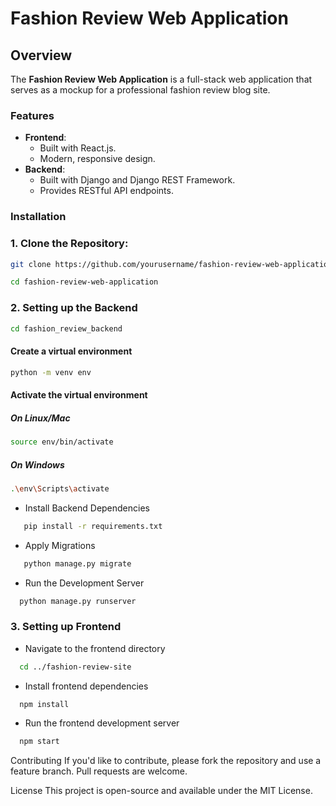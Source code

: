 # Fashion Review Web Application

## Overview

The **Fashion Review Web Application** is a full-stack web application that serves as a mockup for a professional fashion review blog site.

### Features

- **Frontend**: 
  - Built with React.js.
  - Modern, responsive design.
- **Backend**:
  - Built with Django and Django REST Framework.
  - Provides RESTful API endpoints.

### Installation

### 1. Clone the Repository:
   ```bash
   git clone https://github.com/yourusername/fashion-review-web-application.git

   cd fashion-review-web-application
```

### 2. Setting up the Backend

   ```bash
   cd fashion_review_backend
   ```
   #### Create a virtual environment
   ```bash
   python -m venv env
   ```
   #### Activate the virtual environment
   
   ##### On Linux/Mac
   ```bash
   source env/bin/activate
  ```
   
   ##### On Windows
   ```bash
   .\env\Scripts\activate
  ```


  - Install Backend Dependencies
  ```bash
     pip install -r requirements.txt
```

  - Apply Migrations
  ```bash
     python manage.py migrate
```

  - Run the Development Server
  ```bash
    python manage.py runserver
```
    
### 3. Setting up Frontend
   - Navigate to the frontend directory
   ```bash
     cd ../fashion-review-site
```
   
   - Install frontend dependencies
   ```bash
     npm install
```

   - Run the frontend development server
   ```bash
     npm start
```

Contributing
If you'd like to contribute, please fork the repository and use a feature branch. Pull requests are welcome.

License
This project is open-source and available under the MIT License.


